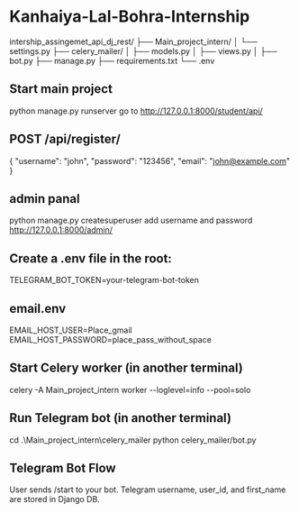 # Kanhaiya-Lal-Bohra-Internship

intership_assingemet_api_dj_rest/
├── Main_project_intern/
│   └── settings.py
├── celery_mailer/
│   ├── models.py
│   ├── views.py
│   ├── bot.py
├── manage.py
├── requirements.txt
└── .env

## Start main project
python manage.py runserver
go to http://127.0.0.1:8000/student/api/

## POST /api/register/
{
  "username": "john",
  "password": "123456",
  "email": "john@example.com"
}

## admin panal
python manage.py createsuperuser
add username and password
http://127.0.0.1:8000/admin/
 
## Create a .env file in the root:
TELEGRAM_BOT_TOKEN=your-telegram-bot-token

## email.env
EMAIL_HOST_USER=Place_gmail
EMAIL_HOST_PASSWORD=place_pass_without_space

##  Start Celery worker (in another terminal)
celery -A Main_project_intern worker --loglevel=info --pool=solo

##  Run Telegram bot (in another terminal)
cd .\Main_project_intern\celery_mailer python celery_mailer/bot.py

## Telegram Bot Flow
User sends /start to your bot.
Telegram username, user_id, and first_name are stored in Django DB.

